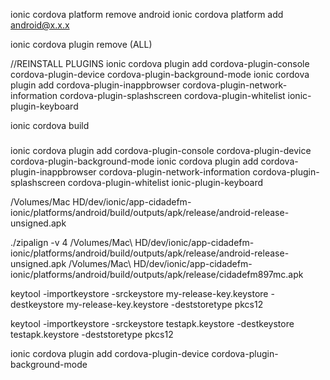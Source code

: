 ionic cordova platform remove android
ionic cordova platform add android@x.x.x

ionic cordova plugin remove (ALL)

//REINSTALL PLUGINS
ionic cordova plugin add cordova-plugin-console cordova-plugin-device cordova-plugin-background-mode
ionic cordova plugin add cordova-plugin-inappbrowser cordova-plugin-network-information cordova-plugin-splashscreen cordova-plugin-whitelist ionic-plugin-keyboard

ionic cordova build



###
ionic cordova plugin add cordova-plugin-console cordova-plugin-device cordova-plugin-background-mode
ionic cordova plugin add cordova-plugin-inappbrowser cordova-plugin-network-information cordova-plugin-splashscreen cordova-plugin-whitelist ionic-plugin-keyboard

/Volumes/Mac HD/dev/ionic/app-cidadefm-ionic/platforms/android/build/outputs/apk/release/android-release-unsigned.apk

./zipalign -v 4 /Volumes/Mac\ HD/dev/ionic/app-cidadefm-ionic/platforms/android/build/outputs/apk/release/android-release-unsigned.apk /Volumes/Mac\ HD/dev/ionic/app-cidadefm-ionic/platforms/android/build/outputs/apk/release/cidadefm897mc.apk

keytool -importkeystore -srckeystore my-release-key.keystore -destkeystore my-release-key.keystore -deststoretype pkcs12

keytool -importkeystore -srckeystore testapk.keystore -destkeystore testapk.keystore -deststoretype pkcs12

ionic cordova plugin add cordova-plugin-device cordova-plugin-background-mode